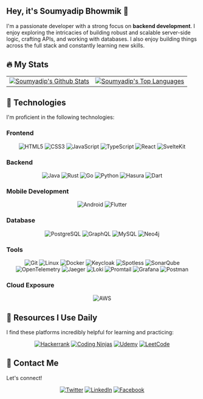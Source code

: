 ## Hey, it's Soumyadip Bhowmik 👋

I'm a passionate developer with a strong focus on **backend development**. I enjoy exploring the intricacies of building robust and scalable server-side logic, crafting APIs, and working with databases.  I also enjoy building things across the full stack and constantly learning new skills.

## 🔥 My Stats

<table align="center">
  <tr>
    <td>
      <a href="https://github.com/Soumyadip/github-readme-stats">
        <img alt="Soumyadip's Github Stats" src="https://github-readme-stats.vercel.app/api?username=SoumyadipBhowmik&show_icons=true&count_private=true&theme=react&hide_border=true&bg_color=0D1117" />
      </a>
    </td>
    <td>
      <a href="https://github.com/SoumyadipBhowmik/github-readme-stats">
        <img alt="Soumyadip's Top Languages" src="https://github-readme-stats.vercel.app/api/top-langs/?username=SoumyadipBhowmik&langs_count=8&count_private=true&layout=compact&theme=react&hide_border=true&bg_color=0D1117" />
      </a>
    </td>
  </tr>
</table>

## 🚀 Technologies

I'm proficient in the following technologies:

### Frontend

<p align="center">
  <img src="https://img.shields.io/badge/html5-%23E34F26.svg?style=for-the-badge&logo=html5&logoColor=white" alt="HTML5"/>
  <img src="https://img.shields.io/badge/css3-%231572B6.svg?style=for-the-badge&logo=css3&logoColor=white" alt="CSS3"/>
  <img src="https://img.shields.io/badge/javascript-%23323330.svg?style=for-the-badge&logo=javascript&logoColor=%23F7DF1E" alt="JavaScript"/>
  <img src="https://img.shields.io/badge/typescript-%23007ACC.svg?style=for-the-badge&logo=typescript&logoColor=white" alt="TypeScript"/>
  <img src="https://img.shields.io/badge/react-%2361DAFB.svg?style=for-the-badge&logo=react&logoColor=white" alt="React"/>
  <img src="https://img.shields.io/badge/sveltekit-%23FF3E00.svg?style=for-the-badge&logo=svelte&logoColor=white" alt="SvelteKit"/>
</p>

### Backend

<p align="center">
  <img src="https://img.shields.io/badge/java-%23ED8B00.svg?style=for-the-badge&logo=java&logoColor=white" alt="Java"/>
  <img src="https://img.shields.io/badge/rust-%23000000.svg?style=for-the-badge&logo=rust&logoColor=white" alt="Rust"/>
  <img src="https://img.shields.io/badge/go-%2300ADD5.svg?style=for-the-badge&logo=go&logoColor=white" alt="Go"/>
  <img src="https://img.shields.io/badge/python-3670A0?style=for-the-badge&logo=python&logoColor=ffdd54" alt="Python"/>
  <img src="https://img.shields.io/badge/Hasura-4732FF?style=for-the-badge&logo=hasura&logoColor=white" alt="Hasura"/>
  <img src="https://img.shields.io/badge/Dart-00015F?style=for-the-badge&logo=dart&logoColor=white" alt="Dart"/>
</p>

### Mobile Development

<p align="center">
  <img src="https://img.shields.io/badge/Android-3DDC84?style=for-the-badge&logo=android&logoColor=white" alt="Android"/>
  <img src="https://img.shields.io/badge/Flutter-02569B?style=for-the-badge&logo=flutter&logoColor=white" alt="Flutter"/>
</p>

### Database

<p align="center">
  <img src="https://img.shields.io/badge/postgresql-%23316192.svg?style=for-the-badge&logo=postgresql&logoColor=white" alt="PostgreSQL"/>
  <img src="https://img.shields.io/badge/graphql-%23E36209.svg?style=for-the-badge&logo=graphql&logoColor=white" alt="GraphQL"/>
  <img src="https://img.shields.io/badge/mysql-%2300000f.svg?style=for-the-badge&logo=mysql&logoColor=white" alt="MySQL"/>
  <img src="https://img.shields.io/badge/Neo4j-007AD9?style=for-the-badge&logo=neo4j&logoColor=white" alt="Neo4j"/>
</p>

### Tools

<p align="center">
  <img src="https://img.shields.io/badge/git-%23F05033.svg?style=for-the-badge&logo=git&logoColor=white" alt="Git"/>
  <img src="https://img.shields.io/badge/linux-%23171515.svg?style=for-the-badge&logo=linux&logoColor=white" alt="Linux"/>
  <img src="https://img.shields.io/badge/docker-%230db7ed.svg?style=for-the-badge&logo=docker&logoColor=white" alt="Docker"/>
  <img src="https://img.shields.io/badge/keycloak-1EA99A?style=for-the-badge&logo=keycloak&logoColor=white" alt="Keycloak"/>
  <img src="https://img.shields.io/badge/spotless-2A2A2A?style=for-the-badge&logo=spotless&logoColor=white" alt="Spotless"/>
  <img src="https://img.shields.io/badge/sonarqube-4E525D?style=for-the-badge&logo=sonarqube&logoColor=white" alt="SonarQube"/>
  <img src="https://img.shields.io/badge/opentelemetry-373BD6?style=for-the-badge&logo=opentelemetry&logoColor=white" alt="OpenTelemetry"/>
  <img src="https://img.shields.io/badge/jaeger-003F5E?style=for-the-badge&logo=jaeger&logoColor=white" alt="Jaeger"/>
  <img src="https://img.shields.io/badge/loki-22C1C3?style=for-the-badge&logo=loki&logoColor=white" alt="Loki"/>
  <img src="https://img.shields.io/badge/promtail-623FF2?style=for-the-badge&logo=promtail&logoColor=white" alt="Promtail"/>
  <img src="https://img.shields.io/badge/grafana-F50057?style=for-the-badge&logo=grafana&logoColor=white" alt="Grafana"/>
  <img src="https://img.shields.io/badge/postman-FF6C37?style=for-the-badge&logo=postman&logoColor=white" alt="Postman"/>
</p>

### Cloud Exposure

<p align="center">
  <img src="https://img.shields.io/badge/AWS-%23FF9900.svg?style=for-the-badge&logo=amazon-aws&logoColor=white" alt="AWS"/>
</p>

## 🌟 Resources I Use Daily

I find these platforms incredibly helpful for learning and practicing:

<p align="center">
  <a href = "https://www.hackerrank.com/SoumyadipBhowmik" target = "_blank"><img src="https://img.shields.io/badge/-Hackerrank-2EC866?style=for-the-badge&logo=HackerRank&logoColor=white" alt="Hackerrank"/></a>
  <a href = "https://www.codingninjas.com/codestudio/profile/Soumyadip" target = "_blank"><img src="https://img.shields.io/badge/coding%20ninjas-DD6620?style=for-the-badge&logo=codingninjas&logoColor=white" alt="Coding Ninjas"/></a>
  <a href = "https://www.udemy.com/user/soumyadip-bhowmik-3/" target = "_blank"><img src="https://img.shields.io/badge/Udemy-A435F0?style=for-the-badge&logo=Udemy&logoColor=white" alt="Udemy"/></a>
  <a href = "https://leetcode.com/Soumyadipp/" target = "_blank"><img src="https://img.shields.io/badge/LeetCode-000000?style=for-the-badge&logo=LeetCode&logoColor=#d16c06" alt="LeetCode"/></a>
</p>

## 📱 Contact Me

Let's connect!

<p align="center">
  <a href = "https://twitter.com/soumyaadipp" target="_blank"><img src="https://img.shields.io/badge/Twitter-%231DA1F2.svg?style=for-the-badge&logo=Twitter&logoColor=white" alt="Twitter"/></a>
  <a href = "https://www.linkedin.com/in/soumyadip-bhowmik/" target="_blank"><img src="https://img.shields.io/badge/linkedin-%230077B5.svg?style=for-the-badge&logo=linkedin&logoColor=white" alt="LinkedIn"/></a>
  <a href = "https://www.facebook.com/SandySoumyadip/" target="_blank"><img src="https://img.shields.io/badge/Facebook-%231877F2.svg?style=for-the-badge&logo=Facebook&logoColor=white" alt="Facebook"/></a>
</p>

